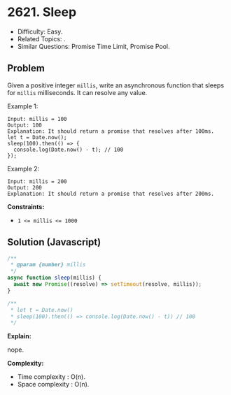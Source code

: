 # 2621. Sleep

- Difficulty: Easy.
- Related Topics: .
- Similar Questions: Promise Time Limit, Promise Pool.

## Problem

Given a positive integer `millis`, write an asynchronous function that sleeps for `millis` milliseconds. It can resolve any value.

Example 1:

```
Input: millis = 100
Output: 100
Explanation: It should return a promise that resolves after 100ms.
let t = Date.now();
sleep(100).then(() => {
  console.log(Date.now() - t); // 100
});
```

Example 2:

```
Input: millis = 200
Output: 200
Explanation: It should return a promise that resolves after 200ms.
```

**Constraints:**

- `1 <= millis <= 1000`

## Solution (Javascript)

```javascript
/**
 * @param {number} millis
 */
async function sleep(millis) {
  await new Promise((resolve) => setTimeout(resolve, millis));
}

/**
 * let t = Date.now()
 * sleep(100).then(() => console.log(Date.now() - t)) // 100
 */
```

**Explain:**

nope.

**Complexity:**

- Time complexity : O(n).
- Space complexity : O(n).
